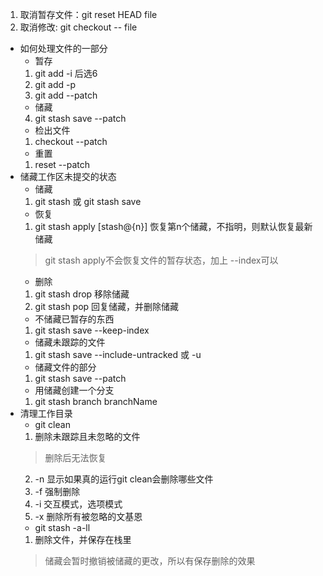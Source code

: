 1. 取消暂存文件：git reset HEAD file
2. 取消修改: git checkout -- file
- 如何处理文件的一部分
   - 暂存
    1. git add -i 后选6
    2. git add -p
    3. git add --patch
    - 储藏
    4. git stash save --patch
   - 检出文件
    1. checkout --patch
   - 重置
    1. reset --patch   
- 储藏工作区未提交的状态
    - 储藏
    1. git stash 或 git stash save
    - 恢复
    1. git stash apply [stash@{n}] 恢复第n个储藏，不指明，则默认恢复最新储藏
    > git stash apply不会恢复文件的暂存状态，加上 --index可以
    - 删除
    1. git stash drop 移除储藏
    2. git stash pop 回复储藏，并删除储藏
    - 不储藏已暂存的东西
    1. git stash save --keep-index
    - 储藏未跟踪的文件
    1. git stash save --include-untracked 或 -u
    - 储藏文件的部分
    1.  git stash save --patch
    - 用储藏创建一个分支
    1. git stash branch branchName
- 清理工作目录
    - git clean
    1. 删除未跟踪且未忽略的文件
    > 删除后无法恢复
    2. -n 显示如果真的运行git clean会删除哪些文件
    3. -f 强制删除
    4. -i 交互模式，选项模式
    5. -x 删除所有被忽略的文基恩
   - git stash -a-ll
    1. 删除文件，并保存在栈里
    > 储藏会暂时撤销被储藏的更改，所以有保存删除的效果
